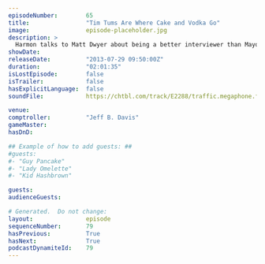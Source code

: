 ```yaml
---
episodeNumber:        65
title:                "Tim Tums Are Where Cake and Vodka Go"
image:                episode-placeholder.jpg
description: >
  Harmon talks to Matt Dwyer about being a better interviewer than Mayor Harmon, who no longer needs to be good at anything because he survived an endoscopy. In D&D: Frost Giant politics.
showDate:             
releaseDate:          "2013-07-29 09:50:00Z"
duration:             "02:01:35"
isLostEpisode:        false
isTrailer:            false
hasExplicitLanguage:  false
soundFile:            https://chtbl.com/track/E2288/traffic.megaphone.fm/STA7540490285.mp3?updated=1555529172

venue:                
comptroller:          "Jeff B. Davis"
gameMaster:           
hasDnD:               

## Example of how to add guests: ##
#guests:
#- "Guy Pancake"
#- "Lady Omelette"
#- "Kid Hashbrown"

guests:
audienceGuests:

# Generated.  Do not change:
layout:               episode
sequenceNumber:       79
hasPrevious:          True
hasNext:              True
podcastDynamiteId:    79
---
```


<!-- The episode description will be rendered here -->
<!-- Add your content below here -->

